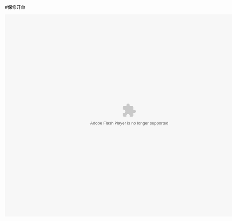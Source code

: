 #保修开单

<embed src="http://resource.3cwdb.com/kailong-donghua/%BF%CD%BB%A7%B1%A3%D0%DE-1%B1%A3%D0%DE%BF%AA%B5%A5.swf" width="800" height="650"  pluginspage="http://www.macromedia.com/go/getflashplayer" 
type="application/x-shockwave-flash" ></embed>